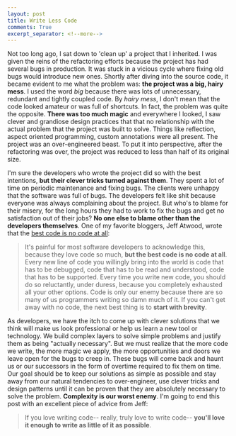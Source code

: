 ```yaml
---
layout: post
title: Write Less Code
comments: True
excerpt_separator: <!--more-->
---
```


Not too long ago, I sat down to 'clean up' a project that I inherited. I was given the reins of the refactoring efforts because the project has had several bugs in production. It was stuck in a vicious cycle where fixing old bugs would introduce new ones. Shortly after diving into the source code, it became evident to me what the problem was: **the project was a big, hairy mess**. I used the word *big* because there was lots of unnecessary, redundant and tightly coupled code. By *hairy mess*, I don't mean that the code looked amateur or was full of shortcuts. In fact, the problem was quite the opposite. **There was too much magic** and everywhere I looked, I saw clever and grandiose design practices that that no relationship with the actual problem that the project was built to solve. Things like reflection, aspect oriented programming, custom annotations were all present. The project was an over-engineered beast. To put it into perspective, after the refactoring was over, the project was reduced to less than half of its original size.

<!--more-->

 I'm sure the developers who wrote the project did so with the best intentions, **but their clever tricks turned against them**. They spent a lot of time on periodic maintenance and fixing bugs. The clients were unhappy that the software was full of bugs. The developers felt like shit because everyone was always complaining about the project. But who's to blame for their misery, for the long hours they had to work to fix the bugs and get no satisfaction out of their jobs? **No one else to blame other than the developers themselves**. One of my favorite bloggers, Jeff Atwood, wrote that the [best code is no code at all](https://blog.codinghorror.com/the-best-code-is-no-code-at-all/):

> It's painful for most software developers to acknowledge this, because they love code so much, **but the best code is no code at all**. Every new line of code you willingly bring into the world is code that has to be debugged, code that has to be read and understood, code that has to be supported. Every time you write new code, you should do so reluctantly, under duress, because you completely exhausted all your other options. Code is only our enemy because there are so many of us programmers writing so damn much of it. If you can't get away with no code, the next best thing is to **start with brevity**.

As developers, we have the itch to come up with clever solutions that we think will make us look professional or help us learn a new tool or technology. We build complex layers to solve simple problems and justify them as being "actually necessary". But we must realize that the more code we write, the more magic we apply, the more opportunities and doors we leave open for the bugs to creep in. These bugs will come back and haunt us or our successors in the form of overtime required to fix them on time. Our goal should be to keep our solutions as simple as possible and stay away from our natural tendencies to over-engineer, use clever tricks and design patterns until it can be proven that they are absolutely necessary to solve the problem. **Complexity is our worst enemy**. I'm going to end this post with an excellent piece of advice from Jeff:

> If you love writing code-- really, truly love to write code-- **you'll love it enough to write as little of it as possible**.
